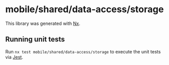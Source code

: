 # mobile/shared/data-access/storage

This library was generated with [Nx](https://nx.dev).

## Running unit tests

Run `nx test mobile/shared/data-access/storage` to execute the unit tests via [Jest](https://jestjs.io).
